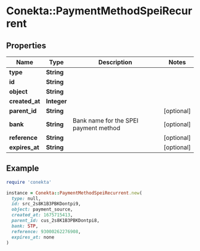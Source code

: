 # Conekta::PaymentMethodSpeiRecurrent

## Properties

| Name | Type | Description | Notes |
| ---- | ---- | ----------- | ----- |
| **type** | **String** |  |  |
| **id** | **String** |  |  |
| **object** | **String** |  |  |
| **created_at** | **Integer** |  |  |
| **parent_id** | **String** |  | [optional] |
| **bank** | **String** | Bank name for the SPEI payment method | [optional] |
| **reference** | **String** |  | [optional] |
| **expires_at** | **String** |  | [optional] |

## Example

```ruby
require 'conekta'

instance = Conekta::PaymentMethodSpeiRecurrent.new(
  type: null,
  id: src_2s8K1B3PBKDontpi9,
  object: payment_source,
  created_at: 1675715413,
  parent_id: cus_2s8K1B3PBKDontpi8,
  bank: STP,
  reference: 93000262276908,
  expires_at: none
)
```

